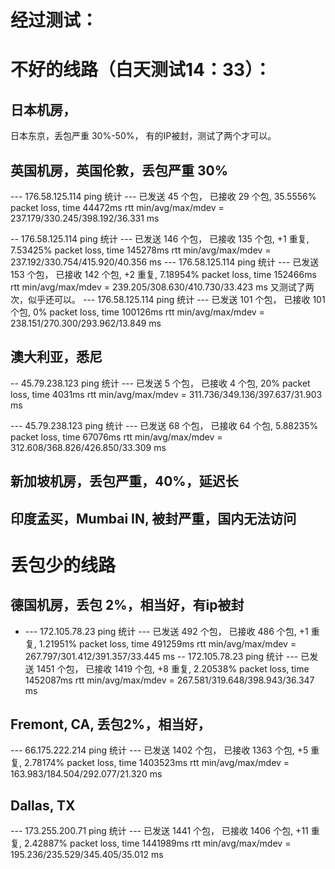 # 经过测试：
# 不好的线路（白天测试14：33）： 
## 日本机房，
  日本东京，丢包严重 30%-50%， 有的IP被封，测试了两个才可以。
## 英国机房，英国伦敦，丢包严重 30% 
--- 176.58.125.114 ping 统计 ---
已发送 45 个包， 已接收 29 个包, 35.5556% packet loss, time 44472ms
rtt min/avg/max/mdev = 237.179/330.245/398.192/36.331 ms

  -- 176.58.125.114 ping 统计 ---
已发送 146 个包， 已接收 135 个包, +1 重复, 7.53425% packet loss, time 145278ms
rtt min/avg/max/mdev = 237.192/330.754/415.920/40.356 ms
--- 176.58.125.114 ping 统计 ---
已发送 153 个包， 已接收 142 个包, +2 重复, 7.18954% packet loss, time 152466ms
rtt min/avg/max/mdev = 239.205/308.630/410.730/33.423 ms
 又测试了两次，似乎还可以。
 --- 176.58.125.114 ping 统计 ---
已发送 101 个包， 已接收 101 个包, 0% packet loss, time 100126ms
rtt min/avg/max/mdev = 238.151/270.300/293.962/13.849 ms

## 澳大利亚，悉尼
-- 45.79.238.123 ping 统计 ---
已发送 5 个包， 已接收 4 个包, 20% packet loss, time 4031ms
rtt min/avg/max/mdev = 311.736/349.136/397.637/31.903 ms

--- 45.79.238.123 ping 统计 ---
已发送 68 个包， 已接收 64 个包, 5.88235% packet loss, time 67076ms
rtt min/avg/max/mdev = 312.608/368.826/426.850/33.309 ms



## 新加坡机房，丢包严重，40%，延迟长
## 印度孟买，Mumbai IN, 被封严重，国内无法访问

# 丢包少的线路
## 德国机房，丢包 2%，相当好，有ip被封
- --- 172.105.78.23 ping 统计 ---
已发送 492 个包， 已接收 486 个包, +1 重复, 1.21951% packet loss, time 491259ms
rtt min/avg/max/mdev = 267.797/301.412/391.357/33.445 ms
-- 172.105.78.23 ping 统计 ---
已发送 1451 个包， 已接收 1419 个包, +8 重复, 2.20538% packet loss, time 1452087ms
rtt min/avg/max/mdev = 267.581/319.648/398.943/36.347 ms


## Fremont, CA, 丢包2%，相当好， 
  --- 66.175.222.214 ping 统计 ---
    已发送 1402 个包， 已接收 1363 个包, +5 重复, 2.78174% packet loss, time 1403523ms
     rtt min/avg/max/mdev = 163.983/184.504/292.077/21.320 ms
     
## Dallas, TX
--- 173.255.200.71 ping 统计 ---
已发送 1441 个包， 已接收 1406 个包, +11 重复, 2.42887% packet loss, time 1441989ms
rtt min/avg/max/mdev = 195.236/235.529/345.405/35.012 ms

